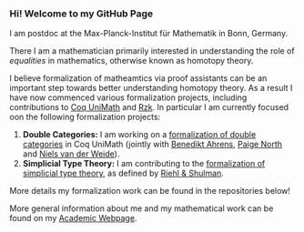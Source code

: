 ### Hi! Welcome to my GitHub Page

I am postdoc at the Max-Planck-Institut für Mathematik in Bonn, Germany. 

There I am a mathematician primarily interested in understanding the role of <em>equalities</em> in mathematics, otherwise known as <bf>homotopy theory</bf>.

I believe formalization of matheamtics via proof assistants can be an important step towards better understanding homotopy theory. As a result I have now commenced various formalization projects, including contributions to <a href="https://github.com/UniMath/UniMath">Coq UniMath</a> and <a href="https://github.com/rzk-lang">Rzk</a>. In particular I am currently focused oon the following formalization projects:

<ol>
  <li> <b>Double Categories:</b> I am working on a <a href="https://github.com/UniMath/UniMath/tree/master/UniMath/Bicategories/DoubleCategories">formalization of double categories</a> in Coq UniMath (jointly with <a href="https://github.com/benediktahrens">Benedikt Ahrens</a>, <a href="https://github.com/paigenorth">Paige North</a> and <a href="https://github.com/nmvdw">Niels van der Weide</a>).</li>
  <li> <b>Simplicial Type Theory:</b> I am contributing to the <a href="https://github.com/rzk-lang/sHoTT">formalization of simplicial type theory</a>, as defined by <a href="https://higher-structures.math.cas.cz/api/files/issues/Vol1Iss1/RiehlShulman">Riehl & Shulman</a>.</li>
</ol>

More details my formalization work can be found in the repositories below!

More general information about me and my mathematical work can be found on my <a href="https://guests.mpim-bonn.mpg.de/rasekh/">Academic Webpage</a>.

<!--
**nimarasekh/nimarasekh** is a ✨ _special_ ✨ repository because its `README.md` (this file) appears on your GitHub profile.

Here are some ideas to get you started:

- 🔭 I’m currently working on ...
- 🌱 I’m currently learning ...
- 👯 I’m looking to collaborate on ...
- 🤔 I’m looking for help with ...
- 💬 Ask me about ...
- 📫 How to reach me: ...
- 😄 Pronouns: ...
- ⚡ Fun fact: ...
-->
